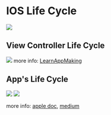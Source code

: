 # IOS Life Cycle
![](demo/1.gif)

## View Controller Life Cycle
![](demo/4.gif)
more info:
[LearnAppMaking](https://learnappmaking.com/view-controller-uiviewcontroller-ios-swift/)

## App's Life Cycle
![](demo/2.gif)
![](demo/3.gif)

more info:
[apple doc](https://developer.apple.com/documentation/uikit/app_and_environment/managing_your_app_s_life_cycle), [medium](https://medium.com/@neroxiao/ios-app-life-cycle-ec1b31cee9dc)
